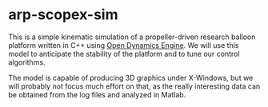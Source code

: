 # arp-scopex-sim
This is a simple kinematic simulation of a propeller-driven research balloon platform written in C++ using [Open Dynamics Engine](https://www.ode-wiki.org/wiki/index.php?title=Main_Page). We will use this model to anticipate the stability of the platform and to tune our control algorithms.

The model is capable of producing 3D graphics under X-Windows, but we will probably not focus much effort on that, as the really interesting data can be obtained from the log files and analyzed in Matlab.
